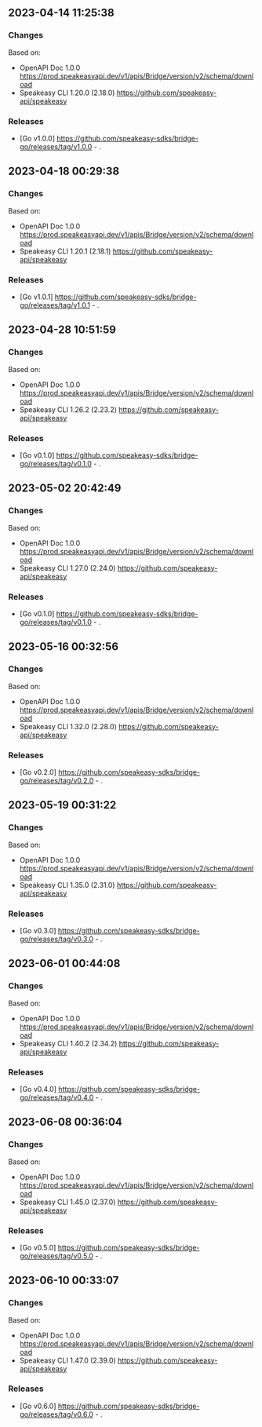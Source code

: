 

## 2023-04-14 11:25:38
### Changes
Based on:
- OpenAPI Doc 1.0.0 https://prod.speakeasyapi.dev/v1/apis/Bridge/version/v2/schema/download
- Speakeasy CLI 1.20.0 (2.18.0) https://github.com/speakeasy-api/speakeasy
### Releases
- [Go v1.0.0] https://github.com/speakeasy-sdks/bridge-go/releases/tag/v1.0.0 - .

## 2023-04-18 00:29:38
### Changes
Based on:
- OpenAPI Doc 1.0.0 https://prod.speakeasyapi.dev/v1/apis/Bridge/version/v2/schema/download
- Speakeasy CLI 1.20.1 (2.18.1) https://github.com/speakeasy-api/speakeasy
### Releases
- [Go v1.0.1] https://github.com/speakeasy-sdks/bridge-go/releases/tag/v1.0.1 - .

## 2023-04-28 10:51:59
### Changes
Based on:
- OpenAPI Doc 1.0.0 https://prod.speakeasyapi.dev/v1/apis/Bridge/version/v2/schema/download
- Speakeasy CLI 1.26.2 (2.23.2) https://github.com/speakeasy-api/speakeasy
### Releases
- [Go v0.1.0] https://github.com/speakeasy-sdks/bridge-go/releases/tag/v0.1.0 - .

## 2023-05-02 20:42:49
### Changes
Based on:
- OpenAPI Doc 1.0.0 https://prod.speakeasyapi.dev/v1/apis/Bridge/version/v2/schema/download
- Speakeasy CLI 1.27.0 (2.24.0) https://github.com/speakeasy-api/speakeasy
### Releases
- [Go v0.1.0] https://github.com/speakeasy-sdks/bridge-go/releases/tag/v0.1.0 - .

## 2023-05-16 00:32:56
### Changes
Based on:
- OpenAPI Doc 1.0.0 https://prod.speakeasyapi.dev/v1/apis/Bridge/version/v2/schema/download
- Speakeasy CLI 1.32.0 (2.28.0) https://github.com/speakeasy-api/speakeasy
### Releases
- [Go v0.2.0] https://github.com/speakeasy-sdks/bridge-go/releases/tag/v0.2.0 - .

## 2023-05-19 00:31:22
### Changes
Based on:
- OpenAPI Doc 1.0.0 https://prod.speakeasyapi.dev/v1/apis/Bridge/version/v2/schema/download
- Speakeasy CLI 1.35.0 (2.31.0) https://github.com/speakeasy-api/speakeasy
### Releases
- [Go v0.3.0] https://github.com/speakeasy-sdks/bridge-go/releases/tag/v0.3.0 - .

## 2023-06-01 00:44:08
### Changes
Based on:
- OpenAPI Doc 1.0.0 https://prod.speakeasyapi.dev/v1/apis/Bridge/version/v2/schema/download
- Speakeasy CLI 1.40.2 (2.34.2) https://github.com/speakeasy-api/speakeasy
### Releases
- [Go v0.4.0] https://github.com/speakeasy-sdks/bridge-go/releases/tag/v0.4.0 - .

## 2023-06-08 00:36:04
### Changes
Based on:
- OpenAPI Doc 1.0.0 https://prod.speakeasyapi.dev/v1/apis/Bridge/version/v2/schema/download
- Speakeasy CLI 1.45.0 (2.37.0) https://github.com/speakeasy-api/speakeasy
### Releases
- [Go v0.5.0] https://github.com/speakeasy-sdks/bridge-go/releases/tag/v0.5.0 - .

## 2023-06-10 00:33:07
### Changes
Based on:
- OpenAPI Doc 1.0.0 https://prod.speakeasyapi.dev/v1/apis/Bridge/version/v2/schema/download
- Speakeasy CLI 1.47.0 (2.39.0) https://github.com/speakeasy-api/speakeasy
### Releases
- [Go v0.6.0] https://github.com/speakeasy-sdks/bridge-go/releases/tag/v0.6.0 - .